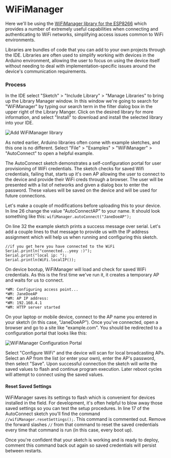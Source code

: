 # WiFiManager
Here we'll be using the [WiFiManager library for the ESP8266](https://tzapu.com/esp8266-wifi-connection-manager-library-arduino-ide/) which provides a number of extremely useful capabilities when connecting and authenticating to WiFi networks, simplifying access issues common to WiFi environments.

Libraries are bundles of code that you can add to your own projects through the IDE.  Libraries are often used to simplify working with devices in the Arduino environment, allowing the user to focus on using the device itself without needing to deal with implementation-specific issues around the device's communication requirements.

### Process

In the IDE select "Sketch" > "Include Library" > "Manage Libraries" to bring up the Library Manager window.  In this window we're going to search for "WiFiManager" by typing our search term in the filter dialog box in the upper right of the Library Manger.  Click on the desired library for more information, and select "Install" to download and install the selected library into your IDE.

![Add WiFiManager library](https://github.com/aderusha/IoTWM-ESP8266/blob/master/Images/AddWiFiManagerLibrary.png)

As noted earlier, Arduino libraries often come with example sketches, and this one is no different.  Select "File" > "Examples" > "WiFiManager" > "AutoConnect" to open a helpful example.

The AutoConnect sketch demonstrates a self-configuration portal for user provisioning of WiFi credentials.  The sketch checks for saved Wifi credentials, failing that, starts up it's own AP allowing the user to connect to the device and provide their WiFi creds through a browser.  The user will be presented with a list of networks and given a dialog box to enter the password.  These values will be saved on the device and will be used for future connections.

Let's make a couple of modifications before uploading this to your device.  In line 26 change the value "AutoConnectAP" to your name.  It should look something like this: `wifiManager.autoConnect("JaneDoeAP");`

On line 32 the example sketch prints a success message over serial.  Let's add a couple lines to that message to provide us with the IP address assignment which will help us when running and configuring this sketch.

```
//if you get here you have connected to the WiFi
Serial.println("connected...yeey :)");
Serial.print("local ip: ");
Serial.println(WiFi.localIP());
```
On device bootup, WiFiManager will load and check for saved WiFi credentials.  As this is the first time we've run it, it creates a temporary AP and waits for us to connect.
```
*WM: Configuring access point...
*WM: JaneDoeAP
*WM: AP IP address:
*WM: 192.168.4.1
*WM: HTTP server started
```
On your laptop or mobile device, connect to the AP name you entered in your sketch (in this case, "JaneDoeAP").  Once you've connected, open a browser and go to a site like "example.com".  You should be redirected to a configuration portal that looks like this:

![WiFiManager Configuration Portal](https://github.com/aderusha/IoTWM-ESP8266/blob/master/Images/WiFiManagerConfigPortal.png)

Select "Configure WiFi" and the device will scan for local broadcasting APs.  Select an AP from the list (or enter your own), enter the AP's password, then select "Save".  Upon successful connection the sketch will write the saved values to flash and continue program execution.  Later reboot cycles will attempt to connect using the saved values.

#### Reset Saved Settings
WiFiManager saves its settings to flash which is convenient for devices installed in the field.  For development, it's often helpful to blow away those saved settings so you can test the setup procedures.  In line 17 of the AutoConnect sketch you'll find the command `//wifiManager.resetSettings();`.  This command is commented out.  Remove the forward slashes `//` from that command to reset the saved credentials every time that command is run (in this case, every boot up).  

Once you're confident that your sketch is working and is ready to deploy, comment this command back out again so saved credentials will persist between restarts.
